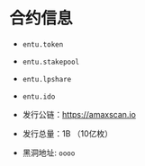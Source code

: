 # 合约信息

* `entu.token`
* `entu.stakepool`
* `entu.lpshare`
* `entu.ido`

* 发行公链：https://amaxscan.io 
* 发行总量：1B （10亿枚）
* 黑洞地址: `oooo`
